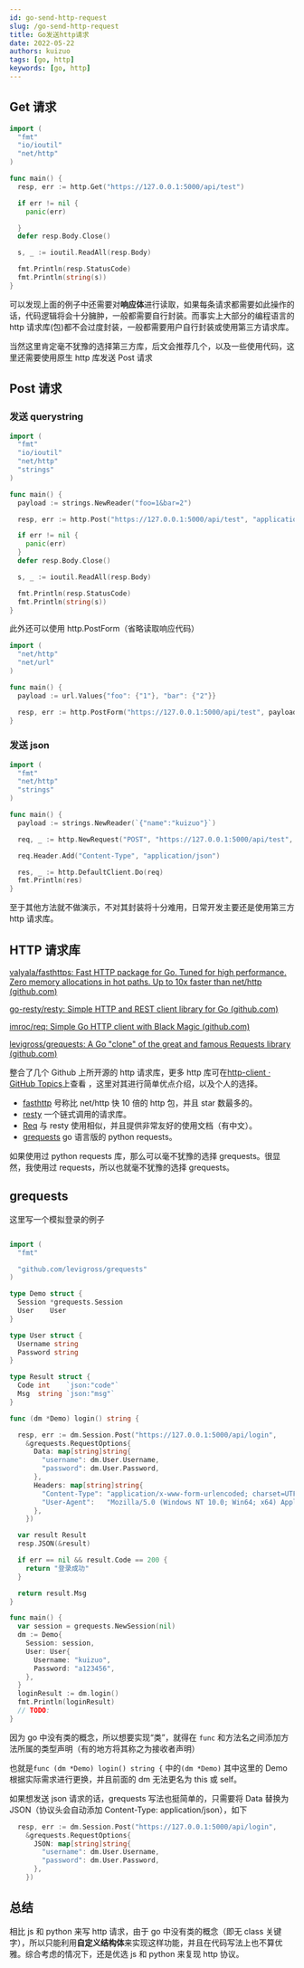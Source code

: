 ```yaml
---
id: go-send-http-request
slug: /go-send-http-request
title: Go发送http请求
date: 2022-05-22
authors: kuizuo
tags: [go, http]
keywords: [go, http]
---
```


<!-- truncate -->

## Get 请求

```go
import (
  "fmt"
  "io/ioutil"
  "net/http"
)

func main() {
  resp, err := http.Get("https://127.0.0.1:5000/api/test")

  if err != nil {
    panic(err)

  }
  defer resp.Body.Close()

  s, _ := ioutil.ReadAll(resp.Body)

  fmt.Println(resp.StatusCode)
  fmt.Println(string(s))
}
```

可以发现上面的例子中还需要对**响应体**进行读取，如果每条请求都需要如此操作的话，代码逻辑将会十分臃肿，一般都需要自行封装。而事实上大部分的编程语言的 http 请求库(包)都不会过度封装，一般都需要用户自行封装或使用第三方请求库。

当然这里肯定毫不犹豫的选择第三方库，后文会推荐几个，以及一些使用代码，这里还需要使用原生 http 库发送 Post 请求

## Post 请求

### 发送 querystring

```go
import (
  "fmt"
  "io/ioutil"
  "net/http"
  "strings"
)

func main() {
  payload := strings.NewReader("foo=1&bar=2")

  resp, err := http.Post("https://127.0.0.1:5000/api/test", "application/x-www-form-urlencoded", payload)

  if err != nil {
    panic(err)
  }
  defer resp.Body.Close()

  s, _ := ioutil.ReadAll(resp.Body)

  fmt.Println(resp.StatusCode)
  fmt.Println(string(s))
}

```

此外还可以使用 http.PostForm（省略读取响应代码）

```go
import (
  "net/http"
  "net/url"
)

func main() {
  payload := url.Values{"foo": {"1"}, "bar": {"2"}}

  resp, err := http.PostForm("https://127.0.0.1:5000/api/test", payload)
}

```

### 发送 json

```go
import (
  "fmt"
  "net/http"
  "strings"
)

func main() {
  payload := strings.NewReader(`{"name":"kuizuo"}`)

  req, _ := http.NewRequest("POST", "https://127.0.0.1:5000/api/test", payload)

  req.Header.Add("Content-Type", "application/json")

  res, _ := http.DefaultClient.Do(req)
  fmt.Println(res)
}

```

至于其他方法就不做演示，不对其封装将十分难用，日常开发主要还是使用第三方 http 请求库。

## HTTP 请求库

[valyala/fasthttps: Fast HTTP package for Go. Tuned for high performance. Zero memory allocations in hot paths. Up to 10x faster than net/http (github.com)](https://github.com/valyala/fasthttp)

[go-resty/resty: Simple HTTP and REST client library for Go (github.com)](https://github.com/go-resty/resty)

[imroc/req: Simple Go HTTP client with Black Magic (github.com)](https://github.com/imroc/req)

[levigross/grequests: A Go "clone" of the great and famous Requests library (github.com)](https://github.com/levigross/grequests)

整合了几个 Github 上所开源的 http 请求库，更多 http 库可在[http-client · GitHub Topics](https://github.com/topics/http-client?l=go)上查看 ，这里对其进行简单优点介绍，以及个人的选择。

- [fasthttp](https://github.com/valyala/fasthttp) 号称比 net/http 快 10 倍的 http 包，并且 star 数最多的。
- [resty](https://github.com/go-resty/resty#usage) 一个链式调用的请求库。
- [Req](https://req.cool/) 与 resty 使用相似，并且提供非常友好的使用文档（有中文）。
- [grequests](https://github.com/levigross/grequests) go 语言版的 python requests。

如果使用过 python requests 库，那么可以毫不犹豫的选择 grequests。很显然，我使用过 requests，所以也就毫不犹豫的选择 grequests。

## grequests

这里写一个模拟登录的例子

```go

import (
  "fmt"

  "github.com/levigross/grequests"
)

type Demo struct {
  Session *grequests.Session
  User    User
}

type User struct {
  Username string
  Password string
}

type Result struct {
  Code int    `json:"code"`
  Msg  string `json:"msg"`
}

func (dm *Demo) login() string {

  resp, err := dm.Session.Post("https://127.0.0.1:5000/api/login",
    &grequests.RequestOptions{
      Data: map[string]string{
        "username": dm.User.Username,
        "password": dm.User.Password,
      },
      Headers: map[string]string{
        "Content-Type": "application/x-www-form-urlencoded; charset=UTF-8",
        "User-Agent":   "Mozilla/5.0 (Windows NT 10.0; Win64; x64) AppleWebKit/537.36 (KHTML, like Gecko) Chrome/77.0.3865.120 Safari/537.36",
      },
    })

  var result Result
  resp.JSON(&result)

  if err == nil && result.Code == 200 {
    return "登录成功"
  }

  return result.Msg
}

func main() {
  var session = grequests.NewSession(nil)
  dm := Demo{
    Session: session,
    User: User{
      Username: "kuizuo",
      Password: "a123456",
    },
  }
  loginResult := dm.login()
  fmt.Println(loginResult)
  // TODO:
}

```

因为 go 中没有类的概念，所以想要实现“类”，就得在 `func` 和方法名之间添加方法所属的类型声明（有的地方将其称之为接收者声明）

也就是`func (dm *Demo) login() string {` 中的`(dm *Demo)` 其中这里的 Demo 根据实际需求进行更换，并且前面的 dm 无法更名为 this 或 self。

如果想发送 json 请求的话，grequests 写法也挺简单的，只需要将 Data 替换为 JSON（协议头会自动添加 Content-Type: application/json），如下

```go
  resp, err := dm.Session.Post("https://127.0.0.1:5000/api/login",
    &grequests.RequestOptions{
      JSON: map[string]string{
        "username": dm.User.Username,
        "password": dm.User.Password,
      },
    })
```

## 总结

相比 js 和 python 来写 http 请求，由于 go 中没有类的概念（即无 class 关键字），所以只能利用**自定义结构体**来实现这样功能，并且在代码写法上也不算优雅。综合考虑的情况下，还是优选 js 和 python 来复现 http 协议。
